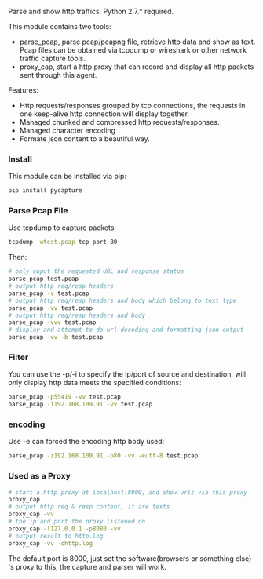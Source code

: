 Parse and show http traffics. Python 2.7.* required.

This module contains two tools:

* parse_pcap, parse pcap/pcapng file, retrieve http data and show as text. Pcap files can be obtained via tcpdump or wireshark or other network traffic capture tools.
* proxy_cap, start a http proxy that can record and display all http packets sent through this agent.

Features:

* Http requests/responses grouped by tcp connections, the requests in one keep-alive http connection will display together.
* Managed chunked and compressed http requests/responses.
* Managed character encoding
* Formate json content to a beautiful way.

### Install
This module can be installed via pip:
```sh
pip install pycapture
```

### Parse Pcap File

Use tcpdump to capture packets:
```sh
tcpdump -wtest.pcap tcp port 80
```
Then:
```sh
# only ouput the requested URL and response status  
parse_pcap test.pcap
# output http req/resp headers
parse_pcap -v test.pcap
# output http req/resp headers and body which belong to text type
parse_pcap -vv test.pcap
# output http req/resp headers and body
parse_pcap -vvv test.pcap
# display and attempt to do url decoding and formatting json output
parse_pcap -vv -b test.pcap
```

### Filter
You can use the -p/-i to specify the ip/port of source and destination, will only display http data meets the specified conditions:
```sh
parse_pcap -p55419 -vv test.pcap
parse_pcap -i192.168.109.91 -vv test.pcap
```

### encoding
Use -e can forced the encoding http body used:
```sh
parse_pcap -i192.168.109.91 -p80 -vv -eutf-8 test.pcap
```

### Used as a Proxy
```sh
# start a http proxy at localhost:8000, and show urls via this proxy
proxy_cap
# output http req & resp content, if are texts
proxy_cap -vv
# the ip and port the proxy listened on
proxy_cap -l127.0.0.1 -p8080 -vv
# output result to http.log
proxy_cap -vv -ohttp.log
```

The default port is 8000, just set the software(browsers or something else) 's proxy to this, the capture and parser will work.

